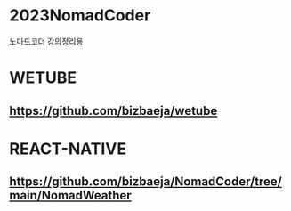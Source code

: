 # 2023NomadCoder
노마드코더 강의정리용
# WETUBE
## https://github.com/bizbaeja/wetube 
# REACT-NATIVE
## https://github.com/bizbaeja/NomadCoder/tree/main/NomadWeather
